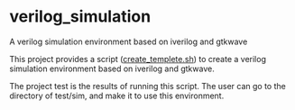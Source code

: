 # verilog_simulation
A verilog simulation environment based on iverilog and gtkwave

This project provides a script ([create_templete.sh](./create_templete.sh)) to create a verilog simulation environment based on iverilog and gtkwave.

The project test is the results of running this script. The user can go to the directory of test/sim, and make it to use this environment.
